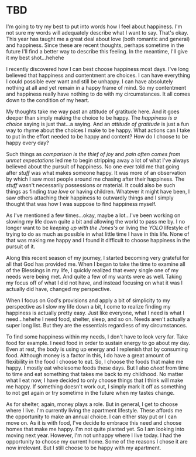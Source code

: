 # TBD

I'm going to try my best to put into words how I feel about happiness. I'm not sure my words will adequately describe what I want to say. That's okay. This year has taught me a great deal about love (both romantic and general) and happiness. Since these are recent thoughts, perhaps sometime in the future I'll find a better way to describe this feeling. In the meantime, I'll give it my best shot...hehehe

I recently discovered how I can best choose happiness most days. I've long believed that happiness and contentment are choices. I can have everything I could possible ever want and still be unhappy. I can have absolutely nothing at all and yet remain in a happy frame of mind. So my contentment and happiness really have nothing to do with my circumstances. It all comes down to the condition of my heart.

My thoughts take me way past an attitude of gratitude here. And it goes deeper than simply making the choice to be happy. The *happiness is a choice* saying is just that...a saying. And an *attitude of gratitude* is just a fun way to rhyme about the choices I make to be happy. What actions can I take to put in the effort needed to be happy and content? How do I choose to be happy every day?

Such things as *comparison is the thief of joy* and *pain often comes from unmet expectations* led me to begin stripping away a lot of what I've always believed about the pursuit of happiness. No one ever told me that going after *stuff* was what makes someone happy. It was more of an observation by which I saw most people around me chasing after their happiness. The *stuff* wasn't necessarily possessions or material. It could also be such things as finding *true love* or having children. Whatever it might have been, I saw others attaching their happiness to outwardly things and I simply thought that was how I was suppose to find happiness myself.

As I've mentioned a few times...okay, maybe a lot...I've been working on slowing my life down quite a bit and allowing the world to pass me by. I no longer want to be *keeping up with the Jones's* or living the *YOLO* lifestyle of trying to do as much as possible in what little time I have in this life. None of that was making me happy and I found it difficult to choose happiness in the pursuit of it.

Along this recent season of my journey, I started becoming very grateful for all that God has provided me. When I began to take the time to examine all of the Blessings in my life, I quickly realized that every single one of my needs were being met. And quite a few of my wants were as well. Taking my focus off of what I did not have, and instead focusing on what it was I actually did have, changed my perspective.

When I focus on God's provisions and apply a bit of simplicity to my perspective as I slow my life down a bit, I come to realize finding my happiness is actually pretty easy. Just like everyone, what I need is what I need...hehehe I need food, shelter, sleep, and so on. Needs aren't actually a super long list. But they are the essentials regardless of my circumstances.

To find some happiness within my needs, I don't have to look very far. Take food for example. I need food in order to sustain energy to go about my day. Even at rest, the body is using up energy and I replenish that by consuming food. Although money is a factor in this, I do have a great amount of flexibility in the food I choose to eat. So, I choose the foods that make me happy. I mostly eat wholesome foods these days. But I also *cheat* from time to time and eat something that takes me back to my childhood. No matter what I eat now, I have decided to only choose things that I think will make me happy. If something doesn't work out, I simply mark it off as something to not get again or try sometime in the future when my tastes change.

As for shelter, again, money plays a role. But in general, I get to choose where I live. I'm currently living the apartment lifestyle. These affords me the opportunity to make an annual choice. I can either stay put or I can move on. As it is with food, I've decide to embrace this need and choose homes that make me happy. I'm not quite planted yet. So I am looking into moving next year. However, I'm not unhappy where I live today. I had the opportunity to choose my current home. Some of the reasons I chose it are now irrelevant. But I still choose to be happy with my apartment.